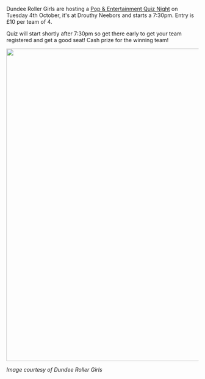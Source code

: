 <html><body><p>Dundee Roller Girls are hosting a <a href="http://www.facebook.com/event.php?eid=153555104732513">Pop &amp; Entertainment Quiz Night</a> on Tuesday 4th October, it's at Drouthy Neebors and starts a 7:30pm. Entry is £10 per team of 4.

Quiz will start shortly after 7:30pm so get there early to get your team registered and get a good seat! Cash prize for the winning team!
</p><p style="text-align:center;"><a href="http://scottishrollerderbyblog.com/2011/09/a6.jpg"><img class="alignnone size-large wp-image-152 aligncenter" title="A6" src="http://scottishrollerderbyblog.com/2011/09/a6.jpg?w=726" alt="" width="581" height="819"></a></p>
<em>Image courtesy of Dundee Roller Girls</em></body></html>

